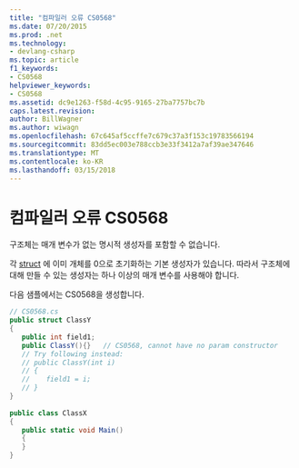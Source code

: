 ```yaml
---
title: "컴파일러 오류 CS0568"
ms.date: 07/20/2015
ms.prod: .net
ms.technology:
- devlang-csharp
ms.topic: article
f1_keywords:
- CS0568
helpviewer_keywords:
- CS0568
ms.assetid: dc9e1263-f58d-4c95-9165-27ba7757bc7b
caps.latest.revision: 
author: BillWagner
ms.author: wiwagn
ms.openlocfilehash: 67c645af5ccffe7c679c37a3f153c19783566194
ms.sourcegitcommit: 83dd5ec003e788ccb3e33f3412a7af39ae347646
ms.translationtype: MT
ms.contentlocale: ko-KR
ms.lasthandoff: 03/15/2018
---
```

# <a name="compiler-error-cs0568"></a>컴파일러 오류 CS0568
구조체는 매개 변수가 없는 명시적 생성자를 포함할 수 없습니다.  
  
 각 [struct](../../csharp/language-reference/keywords/struct.md) 에 이미 개체를 0으로 초기화하는 기본 생성자가 있습니다. 따라서 구조체에 대해 만들 수 있는 생성자는 하나 이상의 매개 변수를 사용해야 합니다.  
  
 다음 샘플에서는 CS0568을 생성합니다.  
  
```csharp  
// CS0568.cs  
public struct ClassY  
{  
   public int field1;  
   public ClassY(){}   // CS0568, cannot have no param constructor  
   // Try following instead:  
   // public ClassY(int i)  
   // {  
   //    field1 = i;  
   // }  
}  
  
public class ClassX  
{  
   public static void Main()  
   {  
   }  
}  
```
